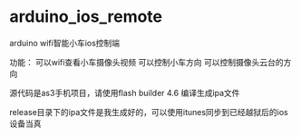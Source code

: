arduino_ios_remote
==================

arduino wifi智能小车ios控制端

功能：
可以wifi查看小车摄像头视频
可以控制小车方向
可以控制摄像头云台的方向

源代码是as3手机项目，请使用flash builder 4.6 编译生成ipa文件

release目录下的ipa文件是我生成好的，可以使用itunes同步到已经越狱后的ios设备当真